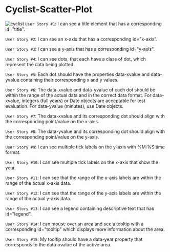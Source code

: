 # Cyclist-Scatter-Plot
![cyclist](https://github.com/nickefr/Cyclist-Scatter-Plot/assets/73330890/1b2d3439-505b-469d-a8b8-42537ef9a41d)
`User Story #1`: I can see a title element that has a corresponding id="title".

`User Story #2`: I can see an x-axis that has a corresponding id="x-axis".

`User Story #3`: I can see a y-axis that has a corresponding id="y-axis".

`User Story #4`: I can see dots, that each have a class of dot, which represent the data being plotted.

`User Story #5`: Each dot should have the properties data-xvalue and data-yvalue containing their corresponding x and y values.

`User Story #6`: The data-xvalue and data-yvalue of each dot should be within the range of the actual data and in the correct data format. For data-xvalue, integers (full years) or Date objects are acceptable for test evaluation. For data-yvalue (minutes), use Date objects.

`User Story #7`: The data-xvalue and its corresponding dot should align with the corresponding point/value on the x-axis.

`User Story #8`: The data-yvalue and its corresponding dot should align with the corresponding point/value on the y-axis.

`User Story #9`: I can see multiple tick labels on the y-axis with %M:%S time format.

`User Story #10`: I can see multiple tick labels on the x-axis that show the year.

`User Story #11`: I can see that the range of the x-axis labels are within the range of the actual x-axis data.

`User Story #12`: I can see that the range of the y-axis labels are within the range of the actual y-axis data.

`User Story #13`: I can see a legend containing descriptive text that has id="legend".

`User Story #14`: I can mouse over an area and see a tooltip with a corresponding id="tooltip" which displays more information about the area.

`User Story #15`: My tooltip should have a data-year property that corresponds to the data-xvalue of the active area.

